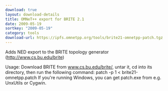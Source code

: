 ```yaml
---
download: true
layout: download-details
title: OMNeT++ export for BRITE 2.1
date: 2009-05-19
sortkey: "2009-05-19"
category: tools
download-url: https://ipfs.omnetpp.org/tools/brite21-omnetpp-patch.tgz
---
```


Adds NED export to the BRITE topology generator (http://www.cs.bu.edu/brite)

Usage: Download BRITE from www.cs.bu.edu/brite/, untar it, cd into its directory, then run the following command: patch -p 1 < brite21-omnetpp.patch
If you're running Windows, you can get patch.exe from e.g. UnxUtils or Cygwin.

